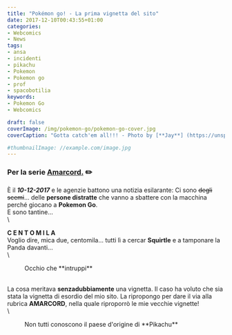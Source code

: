 ```yaml
---
title: "Pokémon go! - La prima vignetta del sito"
date: 2017-12-10T00:43:55+01:00
categories:
- Webcomics
- News
tags:
- ansa
- incidenti
- pikachu
- Pokemon
- Pokemon go
- prof
- spacobotilia
keywords:
- Pokemon Go
- Webcomics

draft: false
coverImage: /img/pokemon-go/pokemon-go-cover.jpg
coverCaption: "Gotta catch'em all!!! - Photo by [**Jay**] (https://unsplash.com/@filmape) on [*Unsplash*](https://unsplash.com/)"

#thumbnailImage: //example.com/image.jpg
---
```

### Per la serie <span class="rosso"><u>**Amarcord**.</u></span> ✏️
È il ***10-12-2017*** e le agenzie battono una notizia esilarante:
Ci sono ~~degli scemi~~... delle **persone distratte** che vanno a sbattere con la macchina perché giocano a **Pokemon Go**.\
E sono tantine...\
\
<!--more-->

**C E N T O M I L A**\
Voglio dire, mica due, centomila... tutti lì a cercar **Squirtle** e a tamponare la Panda davanti...\
\
<div class="immagine">
<figure class="img1 embed news">
  <img src="/img/pokemon-go/squirtle.png" alt="">
  <figcaption> Occhio che **intruppi** </figcaption>
</figure>
</div>

\
La cosa meritava **senzadubbiamente** una vignetta. Il caso ha voluto che sia stata la vignetta di esordio del mio sito. La ripropongo per dare il via alla rubrica **AMARCORD**, nella quale riproporrò le mie vecchie vignette!\
\
<div class="immagine">
<figure class="img1 embed news">
  <img src="/img/pokemon-go/pokemon-go.jpeg" alt="">
  <figcaption> Non tutti conoscono il paese d'origine di **Pikachu** </figcaption>
</figure>
</div>
